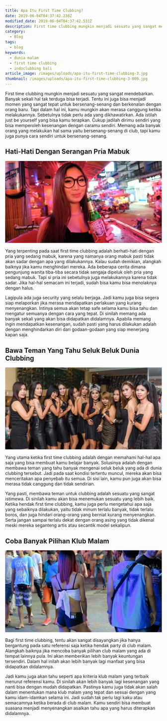```yaml
---
title: Apa Itu First Time Clubbing?
date: 2019-06-04T04:37:42.230Z
modified_date: 2019-06-04T04:37:42.531Z
description: First time clubbing mungkin menjadi sesuatu yang sangat mendebarkan. Banyak sekali hal tak terduga bisa terjadi.
category:
  - Blog
tags:
  - blog
keywords:
  - dunia malam
  - first time clubbing
  - indoclubbing bali
article_image: /images/uploads/apa-itu-first-time-clubbing-3.jpg
thumbnail: /images/uploads/apa-itu-first-time-clubbing-3-009.jpg
---
```

First time clubbing mungkin menjadi sesuatu yang sangat mendebarkan. Banyak sekali hal tak terduga bisa terjadi. Tentu ini juga bisa menjadi momen yang sangat tepat untuk bersenang-senang dan berkenalan dengan orang baru. Tapi dalam hal ini, kamu mungkin akan merasa canggung ketika melakukannya. Sebetulnya tidak perlu ada yang dikhawatirkan. Ada istilah just be yourself yang bisa kamu terapkan. Cukup jadilah dirimu sendiri yang bisa memperoleh kesenangan dengan caramu sendiri. Memang ada banyak orang yang melakukan hal sama yaitu bersenang-senang di club, tapi kamu juga punya cara sendiri untuk bersenang-senang.



## Hati-Hati Dengan Serangan Pria Mabuk

![Apa Itu First Time Clubbing?](/images/uploads/apa-itu-first-time-clubbing-3.jpg)

Yang terpenting pada saat first time clubbing adalah berhati-hati dengan pria yang sedang mabuk, karena yang namanya orang mabuk pasti tidak akan sadar dengan apa yang dilakukannya. Kalau sudah demikian, alangkah baiknya jika kamu menghindari mereka. Ada beberapa cerita dimana pengunjung wanita tiba-tiba secara tidak sengaja dipeluk oleh pria yang sedang mabuk. Tapi si pria ini sebetulnya juga melakukannya karena tidak sadar. Jika hal-hal semacam ini terjadi, sudah bisa kamu bisa menolaknya dengan halus.

Lagipula ada juga security yang selalu berjaga. Jadi kamu juga bisa segera siap melaporkan jika merasa mendapatkan perlakuan yang kurang menyenangkan. Intinya semua akan tetap safe selama kamu bisa tahu dan mengatur semuanya dengan cara yang tepat. Di sinilah memang ada banyak sekali yang akan bisa didapatkan didalamnya. Apabila memang ingin mendapatkan kesenangan, sudah pasti yang harus dilakukan adalah dengan menghindarkan diri dari godaan-godaan yang siap menerjang kapan saja.



## Bawa Teman Yang Tahu Seluk Beluk Dunia Clubbing

![Apa Itu First Time Clubbing?](/images/uploads/apa-itu-first-time-clubbing-2.jpg)

Yang utama ketika first time clubbing adalah dengan memahami hal-hal apa saja yang bisa membuat kamu belajar banyak. Solusinya adalah dengan membawa teman yang tahu banyak mengenai seluk beluk yang ada di dunia clubbing tersebut. Jadi pada saat kondisi tertentu muncul, mereka akan bisa menceritakan apa penyebab itu semua. Di sisi lain, kamu pun juga akan bisa merasa tidak canggung dan tidak sendirian.

Yang pasti, membawa teman untuk clubbing adalah sesuatu yang sangat istimewa. Di sinilah kamu akan bisa menemukan sesuatu yang lebih baik. Ketika hendak first time clubbing, kamu juga perlu mengetahui apa saja yang sebaiknya dilakukan, yaitu tidak minum terlalu banyak, tidak terlalu boros, dan juga hindari orang-orang yang berniat kurang menyenangkan. Serta jangan sampai terlalu dekat dengan orang asing yang tidak dikenal meski mereka seganteng artis atau secantik model sekalipun.



## Coba Banyak Pilihan Klub Malam

![Apa Itu First Time Clubbing?](/images/uploads/apa-itu-first-time-clubbing-1.jpg)

Bagi first time clubbing, tentu akan sangat disayangkan jika hanya bergantung pada satu referensi saja ketika hendak party di club malam. Alangkah baiknya jika mencoba banyak pilihan club malam yang ada di tempat lainnya pula. Ini akan memberikan lebih banyak keuntungan tersendiri. Dalam hal inilah akan lebih banyak lagi manfaat yang bisa didapatkan didalamnya.

Jadi kamu juga akan tahu seperti apa kriteria klub malam yang terbaik menurut referensi kamu. Di sinilah akan lebih banyak lagi kesenangan yang nanti bisa dengan mudah didapatkan. Pastinya kamu juga tidak akan salah dalam menentukan mana klub malam yang tepat dan sesuai dengan yang kamu idam-idamkan selama ini. Jadi sudah tak perlu lagi kaku atau semacamnya ketika berada di club malam. Kamu sendiri bisa membuat suasana menjadi menyenangkan asalkan tahu apa yang harus diterapkan didalamnya.
